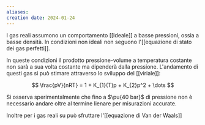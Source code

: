 ```yaml
---
aliases: 
creation date: 2024-01-24
---
```


I gas reali assumono un comportamento [[Ideale]] a basse pressioni, ossia a basse densità.
In condizioni non ideali non seguono l'[[equazione di stato dei gas perfetti]].

In queste condizioni il prodotto pressione-volume a temperatura costante non sarà a sua volta costante ma dipenderà dalla pressione.
L'andamento di questi gas si può stimare attraverso lo sviluppo del [[viriale]]:

$$ \frac{pV}{nRT} =  1 + K_{1}(T)p + K_{2}p^2 + \dots  $$

Si osserva sperimentalmente che fino a $\pu{40 bar}$ di pressione non è necessario andare oltre al termine lienare per misurazioni accurate.

Inoltre per i gas reali su può sfruttare l'[[equazione di Van der Waals]]


